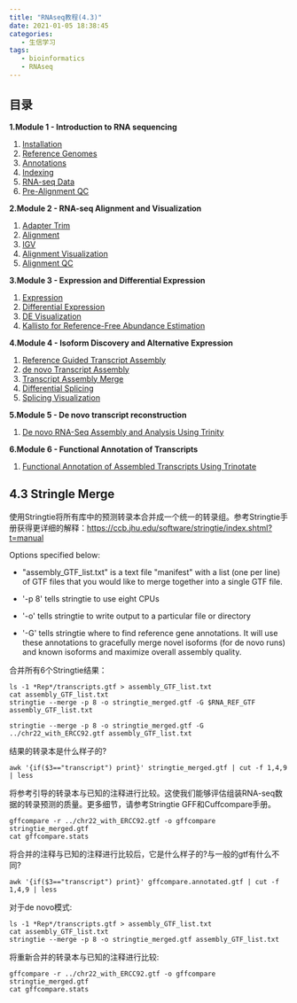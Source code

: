 ```yaml
---
title: "RNAseq教程(4.3)"
date: 2021-01-05 18:38:45
categories:
   - 生信学习
tags:
   - bioinformatics
   - RNAseq
---
```


## 目录

**1.Module 1 - Introduction to RNA sequencing**

1. [Installation](https://www.zhouxiaozhao.cn/2020/11/17/RNAseq(1)/)
2. [Reference Genomes](https://www.zhouxiaozhao.cn/2020/11/28/RNAseq(2)/)
3. [Annotations](https://www.zhouxiaozhao.cn/2020/12/01/RNAseq(3)/)
4. [Indexing](https://www.zhouxiaozhao.cn/2020/12/03/RNAseq(4)/)
5. [RNA-seq Data](https://www.zhouxiaozhao.cn/2020/12/05/RNAseq(5)/)
6. [Pre-Alignment QC](https://www.zhouxiaozhao.cn/2020/12/08/RNAseq(6)/)

**2.Module 2 - RNA-seq Alignment and Visualization**

1. [Adapter Trim](https://www.zhouxiaozhao.cn/2020/12/10/RNAseq(7)/)
2. [Alignment](https://www.zhouxiaozhao.cn/2020/12/12/RNAseq(8)/)
3. [IGV](https://www.zhouxiaozhao.cn/2020/12/15/RNAseq(9)/)
4. [Alignment Visualization](https://www.zhouxiaozhao.cn/2020/12/17/RNAseq(10)/)
5. [Alignment QC](https://www.zhouxiaozhao.cn/2020/12/19/RNAseq(11)/)

**3.Module 3 - Expression and Differential Expression**

1. [Expression](https://www.zhouxiaozhao.cn/2020/12/22/RNAseq(12)/)
2. [Differential Expression](https://www.zhouxiaozhao.cn/2020/12/24/RNAseq(13)/)
3. [DE Visualization](https://www.zhouxiaozhao.cn/2020/12/26/RNAseq(14)/)
4. [Kallisto for Reference-Free Abundance Estimation](https://www.zhouxiaozhao.cn/2020/12/29/RNAseq(15)/)

**4.Module 4 - Isoform Discovery and Alternative Expression**

1. [Reference Guided Transcript Assembly](https://www.zhouxiaozhao.cn/2020/12/31/RNAseq(16)/)
2. [de novo Transcript Assembly](https://www.zhouxiaozhao.cn/2021/01/02/RNAseq(17)/)
3. [Transcript Assembly Merge](https://www.zhouxiaozhao.cn/2021/01/05/RNAseq(18)/)
4. [Differential Splicing](https://www.zhouxiaozhao.cn/2021/01/07/RNAseq(19)/)
5. [Splicing Visualization](https://www.zhouxiaozhao.cn/2021/01/09/RNAseq(20)/)

**5.Module 5 - De novo transcript reconstruction**

1. [De novo RNA-Seq Assembly and Analysis Using Trinity](https://www.zhouxiaozhao.cn/2021/01/12/RNAseq(21)/)

**6.Module 6 - Functional Annotation of Transcripts**

1. [Functional Annotation of Assembled Transcripts Using Trinotate](https://www.zhouxiaozhao.cn/2021/01/14/RNAseq(22)/)

## 4.3 Stringle Merge

使用Stringtie将所有库中的预测转录本合并成一个统一的转录组。参考Stringtie手册获得更详细的解释：https://ccb.jhu.edu/software/stringtie/index.shtml?t=manual

Options specified below:

- "assembly_GTF_list.txt" is a text file "manifest" with a list (one  per line) of GTF files that you would like to merge together into a  single GTF file.

- '-p 8' tells stringtie to use eight CPUs

- '-o' tells stringtie to write output to a particular file or directory

- '-G' tells stringtie where to find reference gene annotations. It  will use these annotations to gracefully merge novel isoforms (for de  novo runs) and known isoforms and maximize overall assembly quality.

合并所有6个Stringtie结果：

```
ls -1 *Rep*/transcripts.gtf > assembly_GTF_list.txt
cat assembly_GTF_list.txt
stringtie --merge -p 8 -o stringtie_merged.gtf -G $RNA_REF_GTF assembly_GTF_list.txt
```

```
stringtie --merge -p 8 -o stringtie_merged.gtf -G ../chr22_with_ERCC92.gtf assembly_GTF_list.txt
```

结果的转录本是什么样子的?

```
awk '{if($3=="transcript") print}' stringtie_merged.gtf | cut -f 1,4,9 | less
```

将参考引导的转录本与已知的注释进行比较。这使我们能够评估组装RNA-seq数据的转录预测的质量。更多细节，请参考Stringtie GFF和Cuffcompare手册。

```
gffcompare -r ../chr22_with_ERCC92.gtf -o gffcompare stringtie_merged.gtf
cat gffcompare.stats
```

  将合并的注释与已知的注释进行比较后，它是什么样子的?与一般的gtf有什么不同?

  ```
awk '{if($3=="transcript") print}' gffcompare.annotated.gtf | cut -f 1,4,9 | less
  ```

对于de novo模式:

```
ls -1 *Rep*/transcripts.gtf > assembly_GTF_list.txt
cat assembly_GTF_list.txt
stringtie --merge -p 8 -o stringtie_merged.gtf assembly_GTF_list.txt
```

将重新合并的转录本与已知的注释进行比较:

```
gffcompare -r ../chr22_with_ERCC92.gtf -o gffcompare stringtie_merged.gtf
cat gffcompare.stats
```
